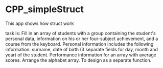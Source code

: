 # CPP_simpleStruct
This app shows how struct work

task is:
Fill in an array of students with a group containing the student's personal data, information on his or her four-subject achievement, and a course from the keyboard.  Personal information includes the following information: surname, date of birth (3 separate fields for day, month and year) of the student.  Performance information for an array with average scores.  Arrange the alphabet array.  To design as a separate function.
